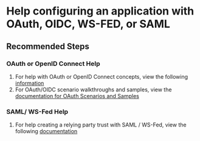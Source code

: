 <properties
    pageTitle="Help configuring an application with OAuth, OIDC, WS-FED, or SAML"
    description="Self Help content for aplpication configuration"
	  service="microsoft.aad"
	  resource="Microsoft_AAD_IAM"
    authors="zhvolosh"
    ms.author="zhvolosh"
    displayOrder=""
    selfHelpType="generic"
    supportTopicIds="32689918"
    resourceTags=""
	productPesIds="16579"
    cloudEnvironments="public"
    	articleId="8fe71a43-0175-436a-b351-29bcf585f596"
	ownershipId="AzureIdentity_SignIn"
/>

# Help configuring an application with OAuth, OIDC, WS-FED, or SAML

## **Recommended Steps**

### OAuth or OpenID Connect Help

1. For help with OAuth or OpenID Connect concepts, view the following [information](https://docs.microsoft.com/windows-server/identity/ad-fs/development/ad-fs-openid-connect-oauth-concepts)
2. For OAuth/OIDC scenario walkthroughs and samples, view the [documentation for OAuth Scenarios and Samples](https://docs.microsoft.com/windows-server/identity/ad-fs/overview/ad-fs-openid-connect-oauth-flows-scenarios)

### SAML/ WS-Fed Help

1. For help creating a relying party trust with SAML / WS-Fed, view the following [documentation](https://docs.microsoft.com/windows-server/identity/ad-fs/operations/create-a-relying-party-trust)
